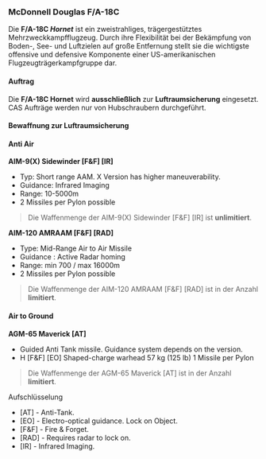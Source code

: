 ### McDonnell Douglas F/A-18C

Die **F/A-18C *Hornet*** ist ein zweistrahliges, trägergestütztes Mehrzweckkampfflugzeug.
Durch ihre Flexibilität bei der Bekämpfung von Boden-, See- und Luftzielen auf große Entfernung stellt sie die wichtigste offensive und defensive Komponente einer US-amerikanischen Flugzeugträgerkampfgruppe dar.

#### Auftrag

Die **F/A-18C Hornet** wird **ausschließlich** zur **Luftraumsicherung** eingesetzt.  
CAS Aufträge werden nur von Hubschraubern durchgeführt.

#### Bewaffnung zur Luftraumsicherung

#### **Anti Air**  

**AIM-9(X) Sidewinder \[F&F\] \[IR\]**

* Typ: Short range AAM. X Version has higher maneuverability.  
* Guidance: Infrared Imaging  
* Range: 10-5000m  
* 2 Missiles per Pylon possible

> Die Waffenmenge der AIM-9(X) Sidewinder \[F&F\] \[IR\] ist **unlimitiert**.


**AIM-120 AMRAAM \[F&F\] \[RAD\]**

* Type: Mid-Range Air to Air Missile   
* Guidance : Active Radar homing  
* Range: min 700 / max 16000m  
* 2 Missiles per Pylon possible

> Die Waffenmenge der AIM-120 AMRAAM \[F&F\] \[RAD\] ist in der Anzahl **limitiert**.

#### **Air to Ground**  

**AGM-65 Maverick \[AT\]**  
* Guided Anti Tank missile. Guidance system depends on the version.  
* H \[F&F\] \[EO\] Shaped-charge warhead 57 kg (125 lb) 1 Missile per Pylon  

> Die Waffenmenge der AGM-65 Maverick \[AT\] ist in der Anzahl **limitiert**.

Aufschlüsselung

* \[AT\] \- Anti-Tank.  
* \[EO\] \- Electro-optical guidance. Lock on Object.  
* \[F&F\] \- Fire & Forget.  
* \[RAD\] \- Requires radar to lock on.  
* \[IR\] \- Infrared Imaging.
